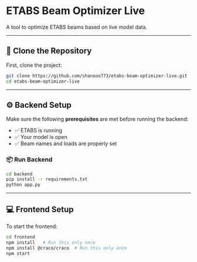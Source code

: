 # ETABS Beam Optimizer Live

A tool to optimize ETABS beams based on live model data.

---

## 🚀 Clone the Repository

First, clone the project:

```bash
git clone https://github.com/shanooo773/etabs-beam-optimizer-live.git
cd etabs-beam-optimizer-live
```

---

## ⚙️ Backend Setup

Make sure the following **prerequisites** are met before running the backend:

- ✅ ETABS is running  
- ✅ Your model is open  
- ✅ Beam names and loads are properly set  

### 📦 Run Backend

```bash
cd backend
pip install -r requirements.txt
python app.py
```

---

## 💻 Frontend Setup

To start the frontend:

```bash
cd frontend
npm install   # Run this only once
npm install @craco/craco  # Run this only once
npm start
```